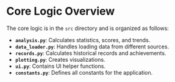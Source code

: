 # Core Logic Overview

The core logic is in the `src` directory and is organized as follows:

*   **`analysis.py`**: Calculates statistics, scores, and trends.
*   **`data_loader.py`**: Handles loading data from different sources.
*   **`records.py`**: Calculates historical records and achievements.
*   **`plotting.py`**: Creates visualizations.
*   **`ui.py`**: Contains UI helper functions.
*   **`constants.py`**: Defines all constants for the application.